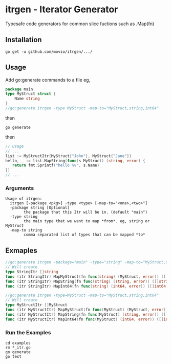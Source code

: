 # itrgen - Iterator Generator

Typesafe code generators for common slice fuctions such as .Map(fn)

## Installation

```shell
go get -u github.com/movio/itrgen/.../
```

## Usage

Add go:generate commands to a file eg,

```go
package main
type MyStruct struct {
    Name string
}
//go:generate itrgen -type MyStruct -map-to="MyStruct,string,int64"
```

then

```shell
go generate
```

then

```go
// Usage
// ...
list := MyStructItr{MyStruct{"John"}, MyStruct{"Jane"}}
hello, _ := list.MapString(func(s MyStruct) (string, error) {
   return fmt.Sprintf("hello %v", s.Name)
})
// ...
```
    
### Arguments

    Usage of itrgen:
      itrgen [-package <pkg>] -type <type> [-map-to="<one>,<two>"]
      -package string [Optional]
            the package that this Itr will be in. (default "main")
      -type string
            the main type that we want to map *from*. eg, string or MyStruct
      -map-to string
            comma separated list of types that can be mapped *to*



## Exmaples

```go
//go:generate itrgen -package="main" -type="string" -map-to="MyStruct,string,int64"
// Will create
type StringItr []string
func (itr StringItr) MapMyStruct(fn func(string) (MyStruct, error)) ([]MyStruct, error) { ... }
func (itr StringItr) MapString(fn func(string) (string, error)) ([]string, error) { ... }
func (itr StringItr) MapInt64(fn func(string) (int64, error)) ([]int64, error) { ... }

//go:generate itrgen -type=MyStruct -map-to="MyStruct,string,int64"
// Will create
type MyStructItr []MyStruct
func (itr MyStructItr) MapMyStruct(fn func(MyStruct) (MyStruct, error)) ([]MyStruct, error) { ... }
func (itr MyStructItr) MapString(fn func(MyStruct) (string, error)) ([]string, error) { ... }
func (itr MyStructItr) MapInt64(fn func(MyStruct) (int64, error)) ([]int64, error) { ... }
```
    
### Run the Examples

```shell
cd examples
rm *_itr.go
go generate
go test
```
